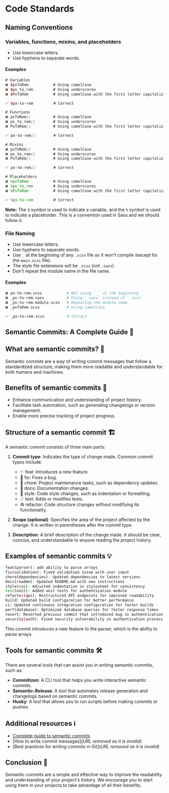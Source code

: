 # Code Standards

## Naming Conventions

### Variables, functions, mixins, and placeholders

- Use lowercase letters.
- Use hyphens to separate words.

#### Examples

```scss
# Variables
❌ $pxToRem           # Using camelCase
❌ $px_to_rem         # Using underscores
❌ $PxToRem           # Using camelCase with the first letter capitalized

✅ $px-to-rem         # Correct

# Functions
❌ pxToRem()          # Using camelCase
❌ px_to_rem()        # Using underscores
❌ PxToRem()          # Using camelCase with the first letter capitalized

✅ px-to-rem()        # Correct

# Mixins
❌ pxToRem()          # Using camelCase
❌ px_to_rem()        # Using underscores
❌ PxToRem()          # Using camelCase with the first letter capitalized

✅ px-to-rem()        # Correct

# Placeholders
❌ %pxToRem           # Using camelCase
❌ %px_to_rem         # Using underscores
❌ %PxToRem           # Using camelCase with the first letter capitalized

✅ %px-to-rem         # Correct
```

**Note:** The `$` symbol is used to indicate a variable, and the `%` symbol is used to indicate a placeholder. This is a convention used in Sass and we should follow it.

### File Naming

- Use lowercase letters.
- Use hyphens to separate words.
- Use `_` at the beginning of any `.scss` file so it won't compile (except for the `main.scss` file).
- The style file extensions will be `.scss` (not `.sass`).
- Don't repeat the module name in the file name.

#### Examples

```bash
❌ px-to-rem.scss           # Not using `_` at the beginning
❌ _px-to-rem.sass          # Using `.sass` instead of `.scss`
❌ _px-to-rem-module.scss   # Repeating the module name
❌ _pxToRem.scss            # Using camelCase

✅ _px-to-rem.scss          # Correct
```

## Semantic Commits: A Complete Guide 📝

## What are semantic commits? 🤔

Semantic commits are a way of writing commit messages that follow a standardized structure, making them more readable and understandable for both humans and machines.

## Benefits of semantic commits 🚀

- Enhance communication and understanding of project history.
- Facilitate task automation, such as generating changelogs or version management.
- Enable more precise tracking of project progress.

## Structure of a semantic commit 🏗️

A semantic commit consists of three main parts:

1. **Commit type**: Indicates the type of change made. Common commit types include:

   - :sparkles: feat: Introduces a new feature.
   - :bug: fix: Fixes a bug.
   - :wrench: chore: Project maintenance tasks, such as dependency updates.
   - :page_facing_up: docs: Documentation changes.
   - :art: style: Code style changes, such as indentation or formatting.
   - :white_check_mark: test: Adds or modifies tests.
   - :recycle: refactor: Code structure changes without modifying its functionality.

2. **Scope (optional)**: Specifies the area of the project affected by the change. It is written in parentheses after the commit type.

3. **Description**: A brief description of the change made. It should be clear, concise, and understandable to anyone reading the project history.

## Examples of semantic commits 💡

```bash
feat(parser): add ability to parse arrays
fix(validation): Fixed validation issue with user input
chore(dependencies): Updated dependencies to latest versions
docs(readme): Updated README.md with new instructions
style(css): Adjusted indentation in stylesheet for consistency
test(unit): Added unit tests for authentication module
refactor(api): Restructured API endpoints for improved readability
build: Updated build configuration for better performance
ci: Updated continuous integration configuration for faster builds
perf(database): Optimized database queries for faster response times
revert: Reverted previous commit that introduced bug in authentication
security(auth): Fixed security vulnerability in authentication process
```

This commit introduces a new feature to the parser, which is the ability to parse arrays.

## Tools for semantic commits 🛠️

There are several tools that can assist you in writing semantic commits, such as:

- **Commitizen**: A CLI tool that helps you write interactive semantic commits.
- **Semantic-Release**: A tool that automates release generation and changelogs based on semantic commits.
- **Husky**: A tool that allows you to run scripts before making commits or pushes.

## Additional resources ℹ️

- [Complete guide to semantic commits](https://www.conventionalcommits.org/es/v1.0.0-beta.2/)
- [How to write commit messages](_URL removed as it is invalid_)
- [Best practices for writing commits in Git](_URL removed as it is invalid_)

## Conclusion 🎉

Semantic commits are a simple and effective way to improve the readability and understanding of your project's history. We encourage you to start using them in your projects to take advantage of all their benefits.
